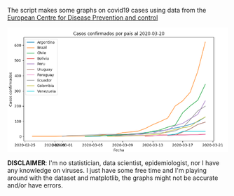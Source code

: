 The script makes some graphs on covid19 cases using data from the [European Centre for Disease Prevention and control](https://www.ecdc.europa.eu/en/publications-data/download-todays-data-geographic-distribution-covid-19-cases-worldwide)

![plot 01](plot_01.png "LATAM confirmed cases")


**DISCLAIMER**: I'm no statistician, data scientist, epidemiologist, nor I have any knowledge on viruses. I just have some free time and I'm playing around with the dataset and matplotlib, the graphs might not be accurate and/or have errors.

